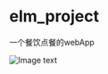 # elm_project
一个餐饮点餐的webApp

![Image text](https://raw.github.com/604109936/repositpry/master/elm_project/move_image/food_home.gif)

      
